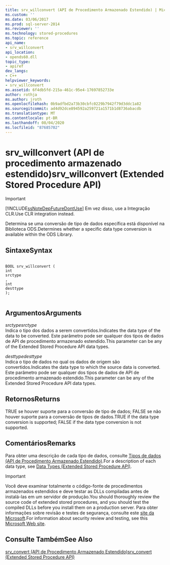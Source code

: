 ```yaml
---
title: srv_willconvert (API de Procedimento Armazenado Estendido) | Microsoft Docs
ms.custom: ''
ms.date: 03/06/2017
ms.prod: sql-server-2014
ms.reviewer: ''
ms.technology: stored-procedures
ms.topic: reference
api_name:
- srv_willconvert
api_location:
- opends60.dll
topic_type:
- apiref
dev_langs:
- C++
helpviewer_keywords:
- srv_willconvert
ms.assetid: 6f4db5fd-215a-461c-95e4-17697852733e
author: rothja
ms.author: jroth
ms.openlocfilehash: 0b9adfbd2a73b30cbfc0229b7942f79d3ddc1a82
ms.sourcegitcommit: ad4d92dce894592a259721a1571b1d8736abacdb
ms.translationtype: MT
ms.contentlocale: pt-BR
ms.lasthandoff: 08/04/2020
ms.locfileid: "87685702"
---
```

# <a name="srv_willconvert-extended-stored-procedure-api"></a><span data-ttu-id="281ce-102">srv_willconvert (API de procedimento armazenado estendido)</span><span class="sxs-lookup"><span data-stu-id="281ce-102">srv_willconvert (Extended Stored Procedure API)</span></span>
    
> [!IMPORTANT]  
>  [!INCLUDE[ssNoteDepFutureDontUse](../../includes/ssnotedepfuturedontuse-md.md)] <span data-ttu-id="281ce-103">Em vez disso, use a Integração CLR.</span><span class="sxs-lookup"><span data-stu-id="281ce-103">Use CLR integration instead.</span></span>  
  
 <span data-ttu-id="281ce-104">Determina se uma conversão de tipo de dados específica está disponível na Biblioteca ODS.</span><span class="sxs-lookup"><span data-stu-id="281ce-104">Determines whether a specific data type conversion is available within the ODS Library.</span></span>  
  
## <a name="syntax"></a><span data-ttu-id="281ce-105">Sintaxe</span><span class="sxs-lookup"><span data-stu-id="281ce-105">Syntax</span></span>  
  
```  
  
BOOL srv_willconvert (  
int  
srctype  
,  
int  
desttype   
);  
  
```  
  
## <a name="arguments"></a><span data-ttu-id="281ce-106">Argumentos</span><span class="sxs-lookup"><span data-stu-id="281ce-106">Arguments</span></span>  
 <span data-ttu-id="281ce-107">*srctype*</span><span class="sxs-lookup"><span data-stu-id="281ce-107">*srctype*</span></span>  
 <span data-ttu-id="281ce-108">Indica o tipo dos dados a serem convertidos.</span><span class="sxs-lookup"><span data-stu-id="281ce-108">Indicates the data type of the data to be converted.</span></span> <span data-ttu-id="281ce-109">Este parâmetro pode ser qualquer dos tipos de dados de API de procedimento armazenado estendido.</span><span class="sxs-lookup"><span data-stu-id="281ce-109">This parameter can be any of the Extended Stored Procedure API data types.</span></span>  
  
 <span data-ttu-id="281ce-110">*desttype*</span><span class="sxs-lookup"><span data-stu-id="281ce-110">*desttype*</span></span>  
 <span data-ttu-id="281ce-111">Indica o tipo de dados no qual os dados de origem são convertidos.</span><span class="sxs-lookup"><span data-stu-id="281ce-111">Indicates the data type to which the source data is converted.</span></span> <span data-ttu-id="281ce-112">Este parâmetro pode ser qualquer dos tipos de dados de API de procedimento armazenado estendido.</span><span class="sxs-lookup"><span data-stu-id="281ce-112">This parameter can be any of the Extended Stored Procedure API data types.</span></span>  
  
## <a name="returns"></a><span data-ttu-id="281ce-113">Retornos</span><span class="sxs-lookup"><span data-stu-id="281ce-113">Returns</span></span>  
 <span data-ttu-id="281ce-114">TRUE se houver suporte para a conversão de tipo de dados; FALSE se não houver suporte para a conversão de tipos de dados.</span><span class="sxs-lookup"><span data-stu-id="281ce-114">TRUE if the data type conversion is supported; FALSE if the data type conversion is not supported.</span></span>  
  
## <a name="remarks"></a><span data-ttu-id="281ce-115">Comentários</span><span class="sxs-lookup"><span data-stu-id="281ce-115">Remarks</span></span>  
 <span data-ttu-id="281ce-116">Para obter uma descrição de cada tipo de dados, consulte [Tipos de dados &#40;API de Procedimento Armazenado Estendido&#41;](data-types-extended-stored-procedure-api.md).</span><span class="sxs-lookup"><span data-stu-id="281ce-116">For a description of each data type, see [Data Types &#40;Extended Stored Procedure API&#41;](data-types-extended-stored-procedure-api.md).</span></span>  
  
> [!IMPORTANT]  
>  <span data-ttu-id="281ce-117">Você deve examinar totalmente o código-fonte de procedimentos armazenados estendidos e deve testar as DLLs compiladas antes de instalá-las em um servidor de produção.</span><span class="sxs-lookup"><span data-stu-id="281ce-117">You should thoroughly review the source code of extended stored procedures, and you should test the compiled DLLs before you install them on a production server.</span></span> <span data-ttu-id="281ce-118">Para obter informações sobre revisão e testes de segurança, consulte este [site da Microsoft](https://go.microsoft.com/fwlink/?LinkID=54761&amp;clcid=0x409https://msdn.microsoft.com/security/).</span><span class="sxs-lookup"><span data-stu-id="281ce-118">For information about security review and testing, see this [Microsoft Web site](https://go.microsoft.com/fwlink/?LinkID=54761&amp;clcid=0x409https://msdn.microsoft.com/security/).</span></span>  
  
## <a name="see-also"></a><span data-ttu-id="281ce-119">Consulte Também</span><span class="sxs-lookup"><span data-stu-id="281ce-119">See Also</span></span>  
 [<span data-ttu-id="281ce-120">srv_convert &#40;API de Procedimento Armazenado Estendido&#41;</span><span class="sxs-lookup"><span data-stu-id="281ce-120">srv_convert &#40;Extended Stored Procedure API&#41;</span></span>](srv-convert-extended-stored-procedure-api.md)  
  
  
